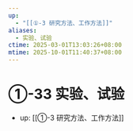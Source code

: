 ```yaml
---
up:
  - "[[①-3 研究方法、工作方法]]"
aliases:
  - 实验、试验
ctime: 2025-03-01T13:03:26+08:00
mtime: 2025-10-01T11:40:37+08:00
---
```


# ①-33 实验、试验

- up: [[①-3 研究方法、工作方法]]
